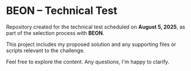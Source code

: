 # BEON – Technical Test

Repository created for the technical test scheduled on **August 5, 2025**, as part of the selection process with **BEON**.

This project includes my proposed solution and any supporting files or scripts relevant to the challenge.

Feel free to explore the content. Any questions, I'm happy to clarify.